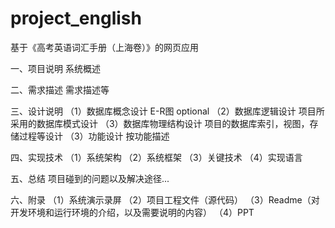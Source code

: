 # project_english
基于《高考英语词汇手册（上海卷）》的网页应用

一、项目说明
系统概述

二、需求描述
需求描述等

三、设计说明
（1）数据库概念设计
	E-R图   optional
（2）数据库逻辑设计
	项目所采用的数据库模式设计
（3）数据库物理结构设计
	项目的数据库索引，视图，存储过程等设计
（3）功能设计
	按功能描述
  
四、实现技术
（1）系统架构
（2）系统框架
（3）关键技术
（4）实现语言

五、总结
	项目碰到的问题以及解决途径...
  
六、附录
（1）系统演示录屏
（2）项目工程文件（源代码）
（3）Readme（对开发环境和运行环境的介绍，以及需要说明的内容）
（4）PPT
